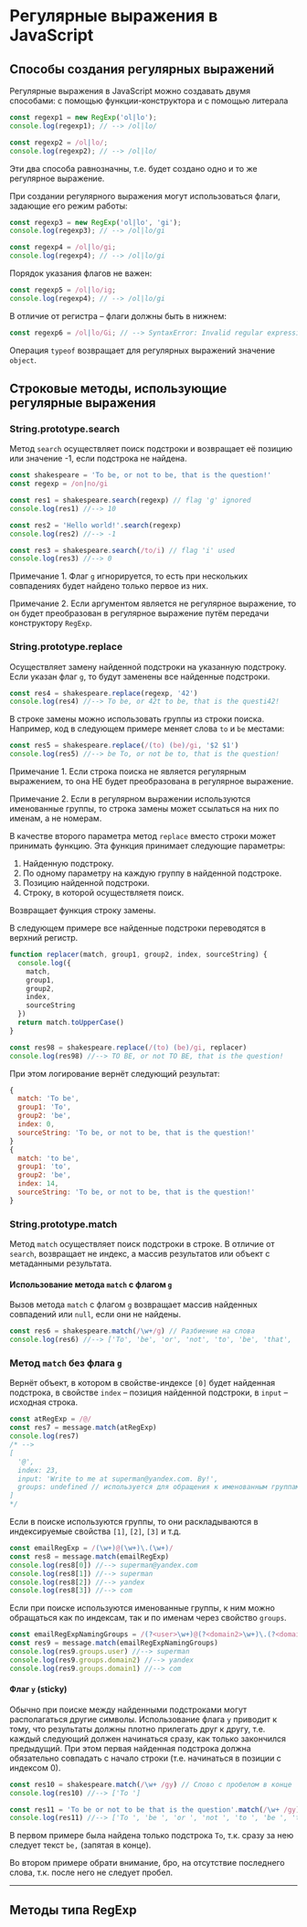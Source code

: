# Регулярные выражения в JavaScript

## Способы создания регулярных выражений

Регулярные выражения в JavaScript можно создавать двумя способами: с помощью функции-конструктора и с помощью литерала

```js
const regexp1 = new RegExp('ol|lo');
console.log(regexp1); // --> /ol|lo/

const regexp2 = /ol|lo/;
console.log(regexp2); // --> /ol|lo/
```

Эти два способа равнозначны, т.е. будет создано одно и то же регулярное выражение.

При создании регулярного выражения могут использоваться флаги, задающие его режим работы:

```js
const regexp3 = new RegExp('ol|lo', 'gi');
console.log(regexp3); // --> /ol|lo/gi

const regexp4 = /ol|lo/gi;
console.log(regexp4); // --> /ol|lo/gi
```

Порядок указания флагов не важен:

```js
const regexp5 = /ol|lo/ig;
console.log(regexp4); // --> /ol|lo/gi
```

В отличие от регистра – флаги должны быть в нижнем:

```js
const regexp6 = /ol|lo/Gi; // --> SyntaxError: Invalid regular expression flags
```

Операция `typeof` возвращает для регулярных выражений значение `object`.

## Строковые методы, использующие регулярные выражения

### String.prototype.search

Метод `search` осуществляет поиск подстроки и возвращает её позицию или значение -1, если подстрока не найдена. 

```js
const shakespeare = 'To be, or not to be, that is the question!'
const regexp = /on|no/gi

const res1 = shakespeare.search(regexp) // flag 'g' ignored
console.log(res1) //--> 10

const res2 = 'Hello world!'.search(regexp)
console.log(res2) //--> -1

const res3 = shakespeare.search(/to/i) // flag 'i' used
console.log(res3) //--> 0
```

Примечание 1. Флаг `g` игнорируется, то есть при нескольких совпадениях будет найдено только первое из них.

Примечание 2. Если аргументом является не регулярное выражение, то он будет преобразован в регулярное выражение путём передачи конструктору `RegExp`.

### String.prototype.replace

Осуществляет замену найденной подстроки на указанную подстроку. Если указан флаг `g`, то будут заменены все найденные подстроки.

```js
const res4 = shakespeare.replace(regexp, '42')
console.log(res4) //--> To be, or 42t to be, that is the questi42!
```
В строке замены можно использовать группы из строки поиска. Например, код в следующем примере меняет слова `to` и `be` местами:

```js
const res5 = shakespeare.replace(/(to) (be)/gi, '$2 $1')
console.log(res5) //--> be To, or not be to, that is the question!
```

Примечание 1. Если строка поиска не является регулярным выражением, то она НЕ будет преобразована в регулярное выражение. 

Примечание 2. Если в регулярном выражении используются именованные группы, то строка замены может ссылаться на них по именам, а не номерам.

В качестве второго параметра метод `replace` вместо строки может принимать функцию. Эта функция принимает следующие параметры:
1. Найденную подстроку.
2. По одному параметру на каждую группу в найденной подстроке.
3. Позицию найденной подстроки.
4. Строку, в которой осуществляетя поиск.

Возвращает функция строку замены.

В следующем примере все найденные подстроки переводятся в верхний регистр.

```js
function replacer(match, group1, group2, index, sourceString) {
  console.log({
    match,
    group1,
    group2,
    index,
    sourceString
  })
  return match.toUpperCase()
}

const res98 = shakespeare.replace(/(to) (be)/gi, replacer)
console.log(res98) //--> TO BE, or not TO BE, that is the question!
```

При этом логирование вернёт следующий результат:

```js
{
  match: 'To be',
  group1: 'To',
  group2: 'be',
  index: 0,
  sourceString: 'To be, or not to be, that is the question!'
}
{
  match: 'to be',
  group1: 'to',
  group2: 'be',
  index: 14,
  sourceString: 'To be, or not to be, that is the question!'
}
```

### String.prototype.match

Метод `match` осуществляет поиск подстроки в строке. В отличие от `search`, возвращает не индекс, а массив результатов или объект с метаданными результата. 


#### Использование метода `match` с флагом `g`

Вызов метода `match` с флагом `g` возвращает массив найденных совпадений или `null`, если они не найдены.

```js
const res6 = shakespeare.match(/\w+/g) // Разбиение на слова
console.log(res6) //--> ['To', 'be', 'or', 'not', 'to', 'be', 'that', 'is', 'the', 'question']
```

### Метод `match` без флага `g`

Вернёт объект, в котором в свойстве-индексе `[0]` будет найденная подстрока, в свойстве `index` – позиция найденной подстроки, в `input` – исходная строка.  

```js
const atRegExp = /@/
const res7 = message.match(atRegExp)
console.log(res7)
/* -->
[
  '@',
  index: 23,
  input: 'Write to me at superman@yandex.com. By!',
  groups: undefined // используется для обращения к именованным группам
]
*/
```

Если в поиске используются группы, то они раскладываются в индексируемые свойства `[1]`, `[2]`, `[3]` и т.д.

```js
const emailRegExp = /(\w+)@(\w+)\.(\w+)/
const res8 = message.match(emailRegExp)
console.log(res8[0]) //--> superman@yandex.com
console.log(res8[1]) //--> superman
console.log(res8[2]) //--> yandex
console.log(res8[3]) //--> com
```

Если при поиске используются именованные группы, к ним можно обращаться как по индексам, так и по именам через свойство `groups`.

```js
const emailRegExpNamingGroups = /(?<user>\w+)@(?<domain2>\w+)\.(?<domain1>\w+)/
const res9 = message.match(emailRegExpNamingGroups)
console.log(res9.groups.user) //--> superman
console.log(res9.groups.domain2) //--> yandex
console.log(res9.groups.domain1) //--> com
```

#### Флаг `y` (sticky)

Обычно при поиске между найденными подстроками могут располагаться другие символы. Использование флага `y` приводит к тому, что результаты должны плотно прилегать друг к другу, т.е. каждый следующий должен начинаться сразу, как только закончился предыдущий. При этом первая найденная подстрока должна обязательно совпадать с начало строки (т.е. начинаться в позиции с индексом 0). 

```js
const res10 = shakespeare.match(/\w+ /gy) // Слово с пробелом в конце
console.log(res10) //--> ['To ']

const res11 = 'To be or not to be that is the question'.match(/\w+ /gy)
console.log(res11) //--> ['To ', 'be ', 'or ', 'not ', 'to ', 'be ', 'that ', 'is ', 'the ']
```

В первом примере была найдена только подстрока `To`, т.к. сразу за нею следует текст `be,` (запятая в конце).

Во втором примере обрати внимание, бро, на отсутствие последнего слова, т.к. после него не следует пробел.

**********************************

## Методы типа RegExp
